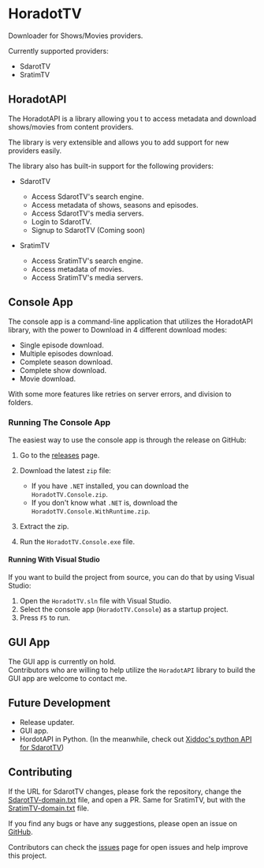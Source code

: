 # HoradotTV

Downloader for Shows/Movies providers.

Currently supported providers:
- SdarotTV
- SratimTV

## HoradotAPI

The HoradotAPI is a library allowing you t to access metadata and download shows/movies from content providers.

The library is very extensible and allows you to add support for new providers easily.

The library also has built-in support for the following providers:
- SdarotTV
  - Access SdarotTV's search engine.
  - Access metadata of shows, seasons and episodes.
  - Access SdarotTV's media servers.
  - Login to SdarotTV.
  - Signup to SdarotTV (Coming soon)

- SratimTV
  - Access SratimTV's search engine.
  - Access metadata of movies.
  - Access SratimTV's media servers.

## Console App

The console app is a command-line application that utilizes the HoradotAPI library, with the power to Download in 4 different download modes:

- Single episode download.
- Multiple episodes download.
- Complete season download.
- Complete show download.
- Movie download.

With some more features like retries on server errors, and division to folders.

### Running The Console App

The easiest way to use the console app is through the release on GitHub:

1. Go to the [releases](https://github.com/yairp03/HoradotTV/releases) page.

2. Download the latest `zip` file:
   - If you have `.NET` installed, you can download the `HoradotTV.Console.zip`.
   - If you don't know what `.NET` is, download the `HoradotTV.Console.WithRuntime.zip`.

3. Extract the zip.

4. Run the `HoradotTV.Console.exe` file.

#### Running With Visual Studio

If you want to build the project from source, you can do that by using Visual Studio:

1. Open the `HoradotTV.sln` file with Visual Studio.
2. Select the console app (`HoradotTV.Console`) as a startup project.
3. Press `F5` to run.

## GUI App

The GUI app is currently on hold.  
Contributors who are willing to help utilize the `HoradotAPI` library to build the GUI app are welcome to contact me.

## Future Development

- Release updater.
- GUI app.
- HordotAPI in Python. (In the meanwhile, check out [Xiddoc's python API for SdarotTV](https://github.com/Xiddoc/PySdarot))

## Contributing

If the URL for SdarotTV changes, please fork the repository, change the [SdarotTV-domain.txt](/Resources/SdarotTV-domain.txt) file, and open a PR.
Same for SratimTV, but with the [SratimTV-domain.txt](/Resources/SratimTV-domain.txt) file.

If you find any bugs or have any suggestions, please open an issue on [GitHub](https://github.com/yairp03/HoradotTV/issues).

Contributors can check the [issues](https://github.com/yairp03/HoradotTV/issues) page for open issues and help improve this project.
